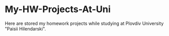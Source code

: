# My-HW-Projects-At-Uni
Here are stored my homework projects while studying at Plovdiv University "Paisii Hilendarski".
